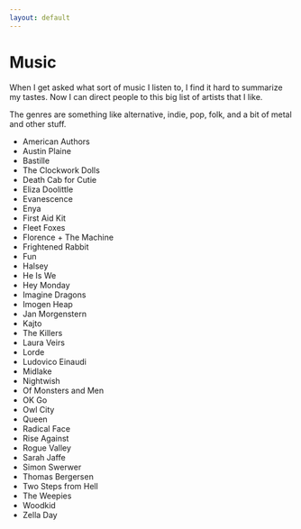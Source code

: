```yaml
---
layout: default
---
```


# Music

When I get asked what sort of music I listen to, I find it hard to summarize my tastes. Now I can direct people to this big list of artists that I like.

The genres are something like alternative, indie, pop, folk, and a bit of metal and other stuff.

<ul class="compact">
<li>American Authors
<li>Austin Plaine
<li>Bastille
<li>The Clockwork Dolls
<li>Death Cab for Cutie
<li>Eliza Doolittle
<li>Evanescence
<li>Enya
<li>First Aid Kit
<li>Fleet Foxes
<li>Florence + The Machine
<li>Frightened Rabbit
<li>Fun
<li>Halsey
<li>He Is We
<li>Hey Monday
<li>Imagine Dragons
<li>Imogen Heap
<li>Jan Morgenstern
<li>Kajto
<li>The Killers
<li>Laura Veirs
<li>Lorde
<li>Ludovico Einaudi
<li>Midlake
<li>Nightwish
<li>Of Monsters and Men
<li>OK Go
<li>Owl City
<li>Queen
<li>Radical Face
<li>Rise Against
<li>Rogue Valley
<li>Sarah Jaffe
<li>Simon Swerwer
<li>Thomas Bergersen
<li>Two Steps from Hell
<li>The Weepies
<li>Woodkid
<li>Zella Day
</ul>
